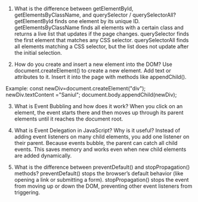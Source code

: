 1. What is the difference between getElementById, getElementsByClassName, and querySelector / querySelectorAll?
getElementById finds one element by its unique ID.
getElementsByClassName finds all elements with a certain class and returns a live list that updates if the page changes.
querySelector finds the first element that matches any CSS selector.
querySelectorAll finds all elements matching a CSS selector, but the list does not update after the initial selection.

2. How do you create and insert a new element into the DOM?
Use document.createElement() to create a new element.
Add text or attributes to it.
Insert it into the page with methods like appendChild().

Example:
const newDiv=document.createElement("div");
newDiv.textContent ="Saniul";
document.body.appendChild(newDiv);

3. What is Event Bubbling and how does it work?
When you click on an element, the event starts there and then moves up through its parent elements until it reaches the document root.

4. What is Event Delegation in JavaScript? Why is it useful?
Instead of adding event listeners on many child elements, you add one listener on their parent.
Because events bubble, the parent can catch all child events. This saves memory and works even when new child elements are added dynamically.

5. What is the difference between preventDefault() and stopPropagation() methods?
preventDefault() stops the browser’s default behavior (like opening a link or submitting a form).
stopPropagation() stops the event from moving up or down the DOM, preventing other event listeners from triggering.